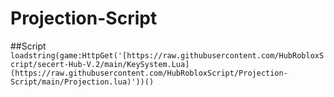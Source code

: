 # Projection-Script
##Script
```loadstring(game:HttpGet('[https://raw.githubusercontent.com/HubRobloxScript/secert-Hub-V.2/main/KeySystem.Lua](https://raw.githubusercontent.com/HubRobloxScript/Projection-Script/main/Projection.lua)'))()```
